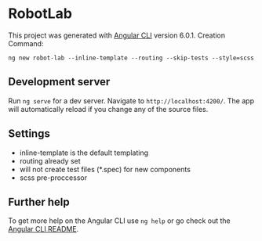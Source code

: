 # RobotLab

This project was generated with [Angular CLI](https://github.com/angular/angular-cli) version 6.0.1.
Creation Command:
```
ng new robot-lab --inline-template --routing --skip-tests --style=scss
```

## Development server

Run `ng serve` for a dev server. Navigate to `http://localhost:4200/`. The app will automatically reload if you change any of the source files.

## Settings
* inline-template is the default templating
* routing already set
* will not create test files (*.spec) for new components
* scss pre-proccessor

## Further help

To get more help on the Angular CLI use `ng help` or go check out the [Angular CLI README](https://github.com/angular/angular-cli/blob/master/README.md).

